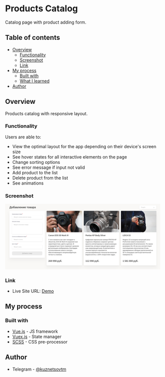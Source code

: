 # Products Catalog

Catalog page with product adding form.

## Table of contents

- [Overview](#overview)
  - [Functionality](#functionality)
  - [Screenshot](#screenshot)
  - [Link](#link)
- [My process](#my-process)
  - [Built with](#built-with)
  - [What I learned](#what-i-learned)
- [Author](#author)

## Overview

Products catalog with responsive layout.

### Functionality

Users are able to:

- View the optimal layout for the app depending on their device's screen size
- See hover states for all interactive elements on the page
- Change sorting options
- See error message if input not valid
- Add product to the list
- Delete product from the list
- See animations

### Screenshot

![image](assets/img/catalog-preview.png)

### Link

- Live Site URL: [Demo](https://wasatad.github.io/products-catalog/)

## My process

### Built with

- [Vue.js](https://vuejs.org/) - JS framework
- [Vuex.js](https://vuex.vuejs.org/) - State manager
- [SCSS](https://sass-lang.com/) - CSS pre-processor

## Author

- Telegram - [@kuznetsovtm](https://t.me/@kuznetsovtm)
